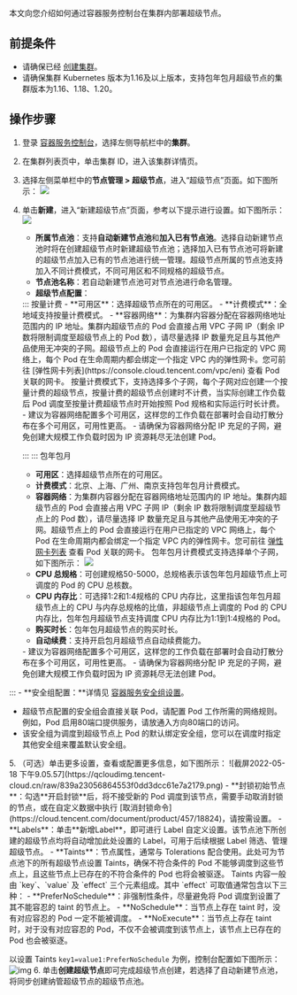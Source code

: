 本文向您介绍如何通过容器服务控制台在集群内部署超级节点。 

## 前提条件

- 请确保已经 [创建集群](https://cloud.tencent.com/document/product/457/32189)。
- 请确保集群 Kubernetes 版本为1.16及以上版本，支持包年包月超级节点的集群版本为1.16、1.18、1.20。

## 操作步骤

1. 登录 [容器服务控制台](https://console.cloud.tencent.com/tke2)，选择左侧导航栏中的**集群**。
2. 在集群列表页中，单击集群 ID，进入该集群详情页。
3. 选择左侧菜单栏中的**节点管理 > 超级节点**，进入“超级节点”页面。如下图所示：
![](https://qcloudimg.tencent-cloud.cn/raw/c3982c4c2d8bf279053e2da678924425.png)
4. 单击**新建**，进入“新建超级节点”页面，参考以下提示进行设置。如下图所示：
![](https://qcloudimg.tencent-cloud.cn/raw/dd97a0d65f9c164d323b12d9982cef0f.png)
	- **所属节点池**：支持**自动新建节点池**和**加入已有节点池**。选择自动新建节点池时将在创建超级节点时新建超级节点池；选择加入已有节点池可将新建的超级节点加入已有的节点池进行统一管理。超级节点所属的节点池支持加入不同计费模式，不同可用区和不同规格的超级节点。
	- **节点池名称**：若自动新建节点池可对节点池进行命名管理。
	- **超级节点配置**：
	<dx-tabs>
	::: 按量计费
	- **可用区**：选择超级节点所在的可用区。
	- **计费模式**：全地域支持按量计费模式。
	- **容器网络**：为集群内容器分配在容器网络地址范围内的 IP 地址。集群内超级节点的 Pod 会直接占用 VPC 子网 IP（剩余 IP 数将限制调度至超级节点上的 Pod 数），请尽量选择 IP 数量充足且与其他产品使用无冲突的子网。超级节点上的 Pod 会直接运行在用户已指定的 VPC 网络上，每个 Pod 在生命周期内都会绑定一个指定 VPC 内的弹性网卡。您可前往 [弹性网卡列表](https://console.cloud.tencent.com/vpc/eni) 查看 Pod 关联的网卡。
	按量计费模式下，支持选择多个子网，每个子网对应创建一个按量计费的超级节点，按量计费的超级节点创建时不计费，当实际创建工作负载后 Pod 调度至按量计费超级节点时开始按照 Pod 规格和实际运行时长计费。
	<dx-alert infotype="notice" title="">
	- 建议为容器网络配置多个可用区，这样您的工作负载在部署时会自动打散分布在多个可用区，可用性更高。
	- 请确保为容器网络分配 IP 充足的子网，避免创建大规模工作负载时因为 IP 资源耗尽无法创建 Pod。
	</dx-alert>



	:::
	::: 包年包月
	- **可用区**：选择超级节点所在的可用区。
	- **计费模式**：北京、上海、广州、南京支持包年包月计费模式。
	- **容器网络**：为集群内容器分配在容器网络地址范围内的 IP 地址。集群内超级节点的 Pod 会直接占用 VPC 子网 IP（剩余 IP 数将限制调度至超级节点上的 Pod 数），请尽量选择 IP 数量充足且与其他产品使用无冲突的子网。超级节点上的 Pod 会直接运行在用户已指定的 VPC 网络上，每个 Pod 在生命周期内都会绑定一个指定 VPC 内的弹性网卡。您可前往 [弹性网卡列表](https://console.cloud.tencent.com/vpc/eni) 查看 Pod 关联的网卡。
	包年包月计费模式支持选择单个子网，如下图所示：
	![](https://qcloudimg.tencent-cloud.cn/raw/289e79ae0f7c73ebe433b8acd16e22f7.png)
	- **CPU 总规格**：可创建规格50-5000，总规格表示该包年包月超级节点上可调度的 Pod 的 CPU 总核数。
	- **CPU 内存比**：可选择1:2和1:4规格的 CPU 内存比，这里指该包年包月超级节点上的 CPU 与内存总规格的比值，非超级节点上调度的 Pod 的 CPU 内存比，包年包月超级节点支持调度 CPU 内存比为1:1到1:4规格的 Pod。
	- **购买时长**：包年包月超级节点的购买时长。
	- **自动续费**：支持开启包月超级节点自动续费能力。
	<dx-alert infotype="notice" title="">
	- 建议为容器网络配置多个可用区，这样您的工作负载在部署时会自动打散分布在多个可用区，可用性更高。
	- 请确保为容器网络分配 IP 充足的子网，避免创建大规模工作负载时因为 IP 资源耗尽无法创建 Pod。
	</dx-alert>

:::
</dx-tabs>
	- **安全组配置：**详情见 [容器服务安全组设置](https://cloud.tencent.com/document/product/457/9084)。
<dx-alert infotype="notice" title="">
- 超级节点配置的安全组会直接关联 Pod，请配置 Pod 工作所需的网络规则。例如，Pod 启用80端口提供服务，请放通入方向80端口的访问。
- 该安全组为调度到超级节点上 Pod 的默认绑定安全组，您可以在调度时指定其他安全组来覆盖默认安全组。
</dx-alert>
5. （可选）单击更多设置，查看或配置更多信息，如下图所示：
![截屏2022-05-18 下午9.05.57](https://qcloudimg.tencent-cloud.cn/raw/839a23056864553f0dd3dcc61e7a2179.png)
	- **封锁初始节点**：勾选**开启封锁**后，将不接受新的 Pod 调度到该节点，需要手动取消封锁的节点，或在自定义数据中执行 [取消封锁命令](https://cloud.tencent.com/document/product/457/18824)，请按需设置。
	- **Labels**：单击**新增Label**，即可进行 Label 自定义设置。该节点池下所创建的超级节点均将自动增加此处设置的 Label，可用于后续根据 Label 筛选、管理超级节点。
	- **Taints**：节点属性，通常与 Tolerations 配合使用。此处可为节点池下的所有超级节点设置 Taints，确保不符合条件的 Pod 不能够调度到这些节点上，且这些节点上已存在的不符合条件的 Pod 也将会被驱逐。
<dx-alert infotype="explain" title="">
Taints 内容一般由 `key`、`value` 及 `effect` 三个元素组成。其中 `effect` 可取值通常包含以下三种：
- **PreferNoSchedule**：非强制性条件，尽量避免将 Pod 调度到设置了其不能容忍的 taint 的节点上。
- **NoSchedule**：当节点上存在 taint 时，没有对应容忍的 Pod 一定不能被调度。
- **NoExecute**：当节点上存在 taint 时，对于没有对应容忍的 Pod，不仅不会被调度到该节点上，该节点上已存在的 Pod 也会被驱逐。<br>

以设置 Taints `key1=value1:PreferNoSchedule` 为例，控制台配置如下图所示：
![img](https://main.qcloudimg.com/raw/e554317ef5c178297d34eef3f9a7bfa7.png)
</dx-alert>
6. 单击**创建超级节点**即可完成超级节点创建，若选择了自动新建节点池，将同步创建纳管超级节点的超级节点池。


